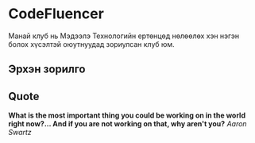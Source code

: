 # CodeFluencer

Манай клуб нь Мэдээлэ Технологийн ертөнцөд нөлөөлөх хэн нэгэн болох хүсэлтэй оюутнуудад зориулсан клуб юм.

## Эрхэн зорилго



## Quote
**What is the most important thing you could be working on in the world right now?... And if you are not working on that, why aren't you?**
*Aaron Swartz*
